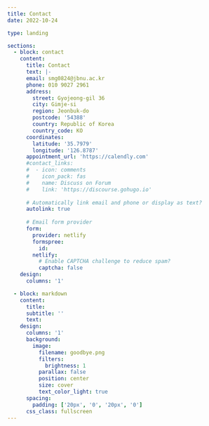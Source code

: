 ```yaml
---
title: Contact
date: 2022-10-24

type: landing

sections:
  - block: contact
    content:
      title: Contact
      text: |-
      email: smg0824@jbnu.ac.kr
      phone: 010 9027 2961
      address:
        street: Gyojeong-gil 36
        city: Gimje-si
        region: Jeonbuk-do
        postcode: '54388'
        country: Republic of Korea
        country_code: KO
      coordinates:
        latitude: '35.7979'
        longitude: '126.8787'
      appointment_url: 'https://calendly.com'
      #contact_links:
      #  - icon: comments
      #    icon_pack: fas
      #    name: Discuss on Forum
      #    link: 'https://discourse.gohugo.io'
    
      # Automatically link email and phone or display as text?
      autolink: true
    
      # Email form provider
      form:
        provider: netlify
        formspree:
          id:
        netlify:
          # Enable CAPTCHA challenge to reduce spam?
          captcha: false
    design:
      columns: '1'

  - block: markdown
    content:
      title:
      subtitle: ''
      text:
    design:
      columns: '1'
      background:
        image: 
          filename: goodbye.png
          filters:
            brightness: 1
          parallax: false
          position: center
          size: cover
          text_color_light: true
      spacing:
        padding: ['20px', '0', '20px', '0']
      css_class: fullscreen
---
```

